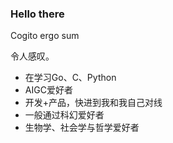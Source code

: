### Hello there

Cogito ergo sum

令人感叹。

<!--
**lvyonghuan/lvyonghuan** is a ✨ _special_ ✨ repository because its `README.md` (this file) appears on your GitHub profile.

Here are some ideas to get you started:

- 🔭 I’m currently working on ...
- 🌱 I’m currently learning ...
- 👯 I’m looking to collaborate on ...
- 🤔 I’m looking for help with ...
- 💬 Ask me about ...
- 📫 How to reach me: ...
- 😄 Pronouns: ...
- ⚡ Fun fact: ...
-->

- 在学习Go、C、Python
- AIGC爱好者
- 开发+产品，快进到我和我自己对线
- 一般通过科幻爱好者
- 生物学、社会学与哲学爱好者
